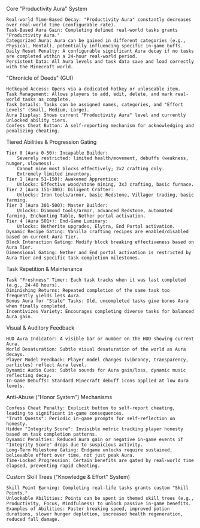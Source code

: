 Core "Productivity Aura" System

    Real-world Time-Based Decay: "Productivity Aura" constantly decreases over real-world time (configurable rate).
    Task-Based Aura Gain: Completing defined real-world tasks grants "Productivity Aura."
    Categorized Aura: Aura can be gained in different categories (e.g., Physical, Mental), potentially influencing specific in-game buffs.
    Daily Reset Penalty: A configurable significant Aura decay if no tasks are completed within a 24-hour real-world period.
    Persistent Data: All Aura levels and task data save and load correctly with the Minecraft world.

"Chronicle of Deeds" (GUI)

    Hotkeyed Access: Opens via a dedicated hotkey or unloseable item.
    Task Management: Allows players to add, edit, delete, and mark real-world tasks as complete.
    Task Details: Tasks can be assigned names, categories, and "Effort Levels" (Small, Medium, Large).
    Aura Display: Shows current "Productivity Aura" level and currently unlocked ability tiers.
    Confess Cheat Button: A self-reporting mechanism for acknowledging and penalizing cheating.

Tiered Abilities & Progression Gating

    Tier 0 (Aura 0-50): Incapable Builder:
        Severely restricted: limited health/movement, debuffs (weakness, hunger, slowness).
        Cannot mine most blocks effectively; 2x2 crafting only.
        Extremely limited inventory.
    Tier 1 (Aura 51-150): Awakened Apprentice:
        Unlocks: Effective wood/stone mining, 3x3 crafting, basic furnace.
    Tier 2 (Aura 151-300): Diligent Crafter:
        Unlocks: Iron tools/armor, basic Redstone, Villager trading, basic farming.
    Tier 3 (Aura 301-500): Master Builder:
        Unlocks: Diamond tools/armor, advanced Redstone, automated farming, Enchanting Table, Nether portal activation.
    Tier 4 (Aura 501+): End-Game Luminary:
        Unlocks: Netherite upgrades, Elytra, End Portal activation.
    Dynamic Recipe Gating: Vanilla crafting recipes are enabled/disabled based on current Aura Tier.
    Block Interaction Gating: Modify block breaking effectiveness based on Aura Tier.
    Dimensional Gating: Nether and End portal activation is restricted by Aura Tier and specific task completion milestones.

Task Repetition & Maintenance

    Task "Freshness" Timer: Each task tracks when it was last completed (e.g., 24-48 hours).
    Diminishing Returns: Repeated completion of the same task too frequently yields less Aura.
    Bonus Aura for "Stale" Tasks: Old, uncompleted tasks give bonus Aura when finally completed.
    Incentivizes Variety: Encourages completing diverse tasks for balanced Aura gain.

Visual & Auditory Feedback

    HUD Aura Indicator: A visible bar or number on the HUD showing current Aura.
    World Desaturation: Subtle visual desaturation of the world as Aura decays.
    Player Model Feedback: Player model changes (vibrancy, transparency, particles) reflect Aura level.
    Dynamic Audio Cues: Subtle sounds for Aura gain/loss, dynamic music reflecting decay.
    In-Game Debuffs: Standard Minecraft debuff icons applied at low Aura levels.

Anti-Abuse ("Honor System") Mechanisms

    Confess Cheat Penalty: Explicit button to self-report cheating, leading to significant in-game consequences.
    "Truth Quests": Periodic in-game prompts for self-reflection on honesty.
    Hidden "Integrity Score": Invisible metric tracking player honesty based on task completion patterns.
    Dynamic Penalties: Reduced Aura gain or negative in-game events if "Integrity Score" drops due to suspicious activity.
    Long-Term Milestone Gating: Endgame unlocks require sustained, believable effort over time, not just peak Aura.
    Time-Locked Progression: Certain benefits are gated by real-world time elapsed, preventing rapid cheating.

Custom Skill Trees ("Knowledge & Effort" System)

    Skill Point Earning: Completing real-life tasks grants custom "Skill Points."
    Unlockable Abilities: Points can be spent in themed skill trees (e.g., Productivity, Focus, Mindfulness) to unlock passive in-game benefits.
    Examples of Abilities: Faster breaking speed, improved potion durations, slower hunger depletion, increased health regeneration, reduced fall damage.
